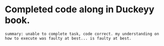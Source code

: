 # Completed code along in Duckeyy book.

`summary: unable to complete task, code correct. my understanding on how to execute was faulty at best... is faulty at best.`